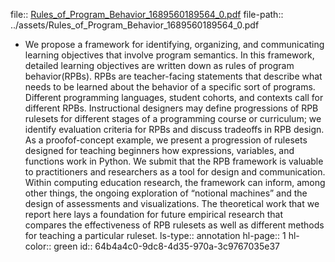 file:: [Rules_of_Program_Behavior_1689560189564_0.pdf](../assets/Rules_of_Program_Behavior_1689560189564_0.pdf)
file-path:: ../assets/Rules_of_Program_Behavior_1689560189564_0.pdf

- We propose a framework for identifying, organizing, and communicating learning objectives that involve program semantics. In this framework, detailed learning objectives are written down as rules of program behavior(RPBs). RPBs are teacher-facing statements that describe what needs to be learned about the behavior of a specific sort of programs. Different programming languages, student cohorts, and contexts call for different RPBs. Instructional designers may define progressions of RPB rulesets for different stages of a programming course or curriculum; we identify evaluation criteria for RPBs and discuss tradeoffs in RPB design. As a proofof-concept example, we present a progression of rulesets designed for teaching beginners how expressions, variables, and functions work in Python. We submit that the RPB framework is valuable to practitioners and researchers as a tool for design and communication. Within computing education research, the framework can inform, among other things, the ongoing exploration of “notional machines” and the design of assessments and visualizations. The theoretical work that we report here lays a foundation for future empirical research that compares the effectiveness of RPB rulesets as well as different methods for teaching a particular ruleset.
  ls-type:: annotation
  hl-page:: 1
  hl-color:: green
  id:: 64b4a4c0-9dc8-4d35-970a-3c9767035e37